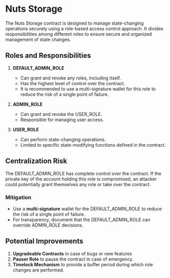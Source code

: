 # Nuts Storage

The Nuts Storage contract is designed to manage state-changing operations securely using a role-based access control approach. It divides responsibilities among different roles to ensure secure and organized management of state changes.

## Roles and Responsibilities

1. **DEFAULT_ADMIN_ROLE**
   - Can grant and revoke any roles, including itself.
   - Has the highest level of control over the contract.
   - It is recommended to use a multi-signature wallet for this role to reduce the risk of a single point of failure.

2. **ADMIN_ROLE**
   - Can grant and revoke the USER_ROLE.
   - Responsible for managing user access.

3. **USER_ROLE**
   - Can perform state-changing operations.
   - Limited to specific state-modifying functions defined in the contract.

## Centralization Risk

The DEFAULT_ADMIN_ROLE has complete control over the contract. If the private key of the account holding this role is compromised, an attacker could potentially grant themselves any role or take over the contract.

### Mitigation

- Use a **multi-signature** wallet for the DEFAULT_ADMIN_ROLE to reduce the risk of a single point of failure.
- For transparency, document that the DEFAULT_ADMIN_ROLE can override ADMIN_ROLE decisions.

## Potential Improvements

1. **Upgradeable Contracts** in case of bugs or new features
2. **Pauser Role** to pause the contract in case of emergency.
3. **Timelock Mechanism** to provide a buffer period during which role changes are performed.
